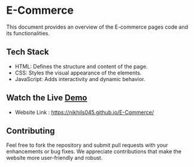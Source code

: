 # E-Commerce

This document provides an overview of the E-commerce pages code and its functionalities.

## Tech Stack

- HTML: Defines the structure and content of the page.
- CSS: Styles the visual appearance of the elements.
- JavaScript: Adds interactivity and dynamic behavior.

## Watch the Live [Demo](https://nikhils045.github.io/E-Commerce/)

- Website Link : https://nikhils045.github.io/E-Commerce/

## Contributing

Feel free to fork the repository and submit pull requests with your enhancements or
bug fixes. We appreciate contributions that make the website more user-friendly and
robust.
